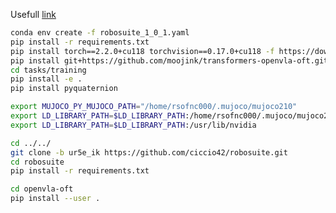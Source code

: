 Usefull [link](https://docs.pytorch.org/rl/main/reference/generated/knowledge_base/MUJOCO_INSTALLATION.html)
<!-- ```bash
conda create --name openvla_robosuite python=3.9.23 -y
conda activate openvla_robosuite
pip install -r openvla_requirements.txt
pip install torch==2.2.0+cu118 torchvision==0.17.0+cu118 -f https://download.pytorch.org/whl/torch_stable.html
pip install git+https://github.com/moojink/transformers-openvla-oft.git
cd tasks/training
pip install -e .
pip install pyquaternion

conda env config vars set MUJOCO_GL=egl PYOPENGL_PLATFORM=egl
conda deactivate openvla_robosuite
conda activate openvla_robosuite
pip install setuptools==65.5.0
conda install -c conda-forge glew -y
conda install -c conda-forge mesalib -y
conda install -c anaconda mesa-libgl-cos6-x86_64 -y
conda install -c menpo glfw3 -y
conda install libgcc -y
conda install patchelf -y
conda install -c anaconda mesa-libegl-cos6-x86_64 -y
conda install -c conda-forge gcc==12.1.0 -y
conda install -c conda-forge gxx_linux-64 -y
conda install -c conda-forge xorg-libx11 -y

pip install robosuite==1.4.1
```

```bash
export MUJOCO_PY_MUJOCO_PATH="/home/rsofnc000/.mujoco/mujoco210"
export LD_LIBRARY_PATH=$LD_LIBRARY_PATH:/home/rsofnc000/.mujoco/mujoco210/bin
export LD_LIBRARY_PATH=$LD_LIBRARY_PATH:/usr/lib/nvidia

cd ../../
git clone -b ur5e_ik https://github.com/ciccio42/robosuite.git
cd robosuite
pip install -r requirements.txt
```


```bash
cd tasks
pip install --user .
cd training
pip install --user .
cd ..
```
-->


```bash
conda env create -f robosuite_1_0_1.yaml 
pip install -r requirements.txt 
pip install torch==2.2.0+cu118 torchvision==0.17.0+cu118 -f https://download.pytorch.org/whl/torch_stable.html
pip install git+https://github.com/moojink/transformers-openvla-oft.git
cd tasks/training
pip install -e .
pip install pyquaternion

export MUJOCO_PY_MUJOCO_PATH="/home/rsofnc000/.mujoco/mujoco210"
export LD_LIBRARY_PATH=$LD_LIBRARY_PATH:/home/rsofnc000/.mujoco/mujoco210/bin
export LD_LIBRARY_PATH=$LD_LIBRARY_PATH:/usr/lib/nvidia

cd ../../
git clone -b ur5e_ik https://github.com/ciccio42/robosuite.git
cd robosuite
pip install -r requirements.txt

cd openvla-oft
pip install --user .
```